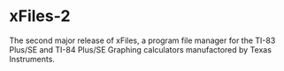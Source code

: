 # xFiles-2
The second major release of xFiles, a program file manager for the TI-83 Plus/SE and TI-84 Plus/SE Graphing calculators manufactored by Texas Instruments.

